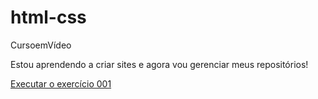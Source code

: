 # html-css
 CursoemVídeo

 Estou aprendendo a criar sites e agora vou gerenciar meus repositórios!

 <a href="https://Rosegalindo.github.io/html-css-teste/exercicios/ex001/index.html">Executar o exercício 001</a>
